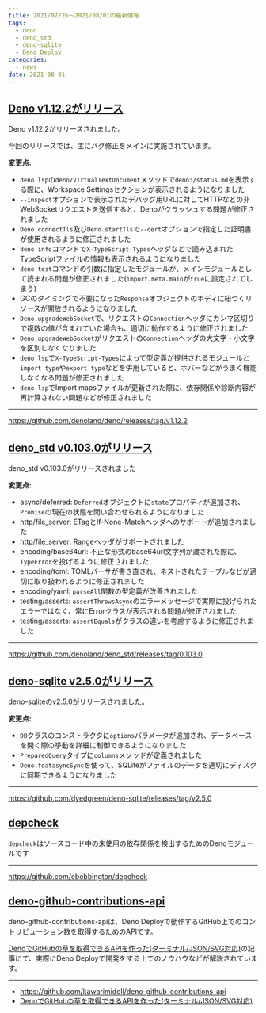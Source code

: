 ```yaml
---
title: 2021/07/26〜2021/08/01の最新情報
tags:
  - deno
  - deno_std
  - deno-sqlite
  - Deno Deploy
categories:
  - news
date: 2021-08-01
---
```


## [Deno v1.12.2がリリース](https://github.com/denoland/deno/releases/tag/v1.12.2)

Deno v1.12.2がリリースされました。

今回のリリースでは、主にバグ修正をメインに実施されています。

**変更点:**

- `deno lsp`の`deno/virtualTextDocument`メソッドで`deno:/status.md`を表示する際に、Workspace Settingsセクションが表示されるようになりました
- `--inspect`オプションで表示されたデバッグ用URLに対してHTTPなどの非WebSocketリクエストを送信すると、Denoがクラッシュする問題が修正されました
- `Deno.connectTls`及び`Deno.startTls`で`--cert`オプションで指定した証明書が使用されるように修正されました
- `deno info`コマンドで`X-TypeScript-Types`ヘッダなどで読み込まれたTypeScriptファイルの情報も表示されるようになりました
- `deno test`コマンドの引数に指定したモジュールが、メインモジュールとして読まれる問題が修正されました(`import.meta.main`が`true`に設定されてしまう)
- GCのタイミングで不要になった`Response`オブジェクトのボディに紐づくリソースが開放されるようになりました
- `Deno.upgradeWebSocket`で、リクエストの`Connection`ヘッダにカンマ区切りで複数の値が含まれていた場合も、適切に動作するように修正されました
- `Deno.upgradeWebSocket`がリクエストの`Connection`ヘッダの大文字・小文字を区別しなくなりました
- `deno lsp`で`X-TypeScript-Types`によって型定義が提供されるモジュールと`import type`や`export type`などを併用していると、ホバーなどがうまく機能しなくなる問題が修正されました
- `deno lsp`でImport mapsファイルが更新された際に、依存関係や診断内容が再計算されない問題などが修正されました

---

https://github.com/denoland/deno/releases/tag/v1.12.2

## [deno_std v0.103.0がリリース](https://github.com/denoland/deno_std/releases/tag/0.103.0)

deno_std v0.103.0がリリースされました

**変更点:**

- async/deferred: `Deferred`オブジェクトに`state`プロパティが追加され、`Promise`の現在の状態を問い合わせられるようになりました
- http/file_server: ETagとIf-None-Matchヘッダへのサポートが追加されました
- http/file_server: Rangeヘッダがサポートされました
- encoding/base64url: 不正な形式のbase64url文字列が渡された際に、`TypeError`を投げるように修正されました
- encoding/toml: TOMLパーサが書き直され、ネストされたテーブルなどが適切に取り扱われるように修正されました
- encoding/yaml: `parseAll`関数の型定義が改善されました
- testing/asserts: `assertThrowsAsync`のエラーメッセージで実際に投げられたエラーではなく、常にErrorクラスが表示される問題が修正されました
- testing/asserts: `assertEquals`がクラスの違いを考慮するように修正されました

---

https://github.com/denoland/deno_std/releases/tag/0.103.0

## [deno-sqlite v2.5.0がリリース](https://github.com/dyedgreen/deno-sqlite/releases/tag/v2.5.0)

deno-sqliteのv2.5.0がリリースされました。

**変更点:**

- `DB`クラスのコンストラクタに`options`パラメータが追加され、データベースを開く際の挙動を詳細に制御できるようになりました
- `PreparedQuery`タイプに`columns`メソッドが定義されました
- `Deno.fdatasyncSync`を使って、SQLiteがファイルのデータを適切にディスクに同期できるようになりました

---

https://github.com/dyedgreen/deno-sqlite/releases/tag/v2.5.0

## [depcheck](https://github.com/ebebbington/depcheck)

`depcheck`はソースコード中の未使用の依存関係を検出するためのDenoモジュールです

---

https://github.com/ebebbington/depcheck

## [deno-github-contributions-api](https://github.com/kawarimidoll/deno-github-contributions-api)

deno-github-contributions-apiは、Deno Deployで動作するGitHub上でのコントリビューション数を取得するためのAPIです。

[DenoでGitHubの草を取得できるAPIを作った(ターミナル/JSON/SVG対応)](https://zenn.dev/kawarimidoll/articles/b573f617a51c0b)の記事にて、実際にDeno Deployで開発をする上でのノウハウなどが解説されています。

---

- https://github.com/kawarimidoll/deno-github-contributions-api
- [DenoでGitHubの草を取得できるAPIを作った(ターミナル/JSON/SVG対応)](https://zenn.dev/kawarimidoll/articles/b573f617a51c0b)

